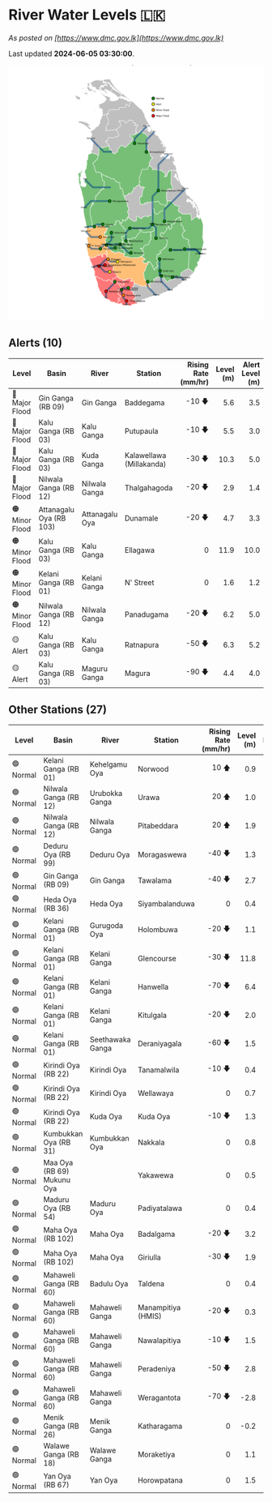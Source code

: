 # River Water Levels :sri_lanka:

*As posted on [https://www.dmc.gov.lk](https://www.dmc.gov.lk)*

Last updated **2024-06-05 03:30:00**.


<div id="river-water-level-map">

![River Water Level Map](images/river-water-level-map.png)

</div>

## Alerts (10)

| Level | Basin | River | Station | Rising Rate (mm/hr) | Level (m) | Alert Level (m) |
|---|---|---|---|--: |--:|--:|
| 🔴 Major Flood | Gin Ganga (RB 09) | Gin Ganga | Baddegama | -10 🡇 | 5.6 | 3.5 |
| 🔴 Major Flood | Kalu Ganga (RB 03) | Kalu Ganga | Putupaula | -10 🡇 | 5.5 | 3.0 |
| 🔴 Major Flood | Kalu Ganga (RB 03) | Kuda Ganga | Kalawellawa (Millakanda) | -30 🡇 | 10.3 | 5.0 |
| 🔴 Major Flood | Nilwala Ganga (RB 12) | Nilwala Ganga | Thalgahagoda | -20 🡇 | 2.9 | 1.4 |
| 🟠 Minor Flood | Attanagalu Oya (RB 103) | Attanagalu Oya | Dunamale | -20 🡇 | 4.7 | 3.3 |
| 🟠 Minor Flood | Kalu Ganga (RB 03) | Kalu Ganga | Ellagawa | 0  | 11.9 | 10.0 |
| 🟠 Minor Flood | Kelani Ganga (RB 01) | Kelani Ganga | N' Street | 0  | 1.6 | 1.2 |
| 🟠 Minor Flood | Nilwala Ganga (RB 12) | Nilwala Ganga | Panadugama | -20 🡇 | 6.2 | 5.0 |
| 🟡 Alert | Kalu Ganga (RB 03) | Kalu Ganga | Ratnapura | -50 🡇 | 6.3 | 5.2 |
| 🟡 Alert | Kalu Ganga (RB 03) | Maguru Ganga | Magura | -90 🡇 | 4.4 | 4.0 |

## Other Stations (27)

| Level | Basin | River | Station | Rising Rate (mm/hr) | Level (m) | Alert Level (m) | Time to Alert |
|---|---|---|---|--: |--:|--:|---|
| 🟢 Normal | Kelani Ganga (RB 01) | Kehelgamu Oya | Norwood | 10 🡅 | 0.9 | 1.5 | 62.0 ⏳ |
| 🟢 Normal | Nilwala Ganga (RB 12) | Urubokka Ganga | Urawa | 20 🡅 | 1.0 | 2.5 | 73.5 ⏳ |
| 🟢 Normal | Nilwala Ganga (RB 12) | Nilwala Ganga | Pitabeddara | 20 🡅 | 1.9 | 4.0 | 104.0 ⏳ |
| 🟢 Normal | Deduru Oya (RB 99) | Deduru Oya | Moragaswewa | -40 🡇 | 1.3 | 4.8 | 🟢 |
| 🟢 Normal | Gin Ganga (RB 09) | Gin Ganga | Tawalama | -40 🡇 | 2.7 | 4.0 | 🟢 |
| 🟢 Normal | Heda Oya (RB 36) | Heda Oya | Siyambalanduwa | 0  | 0.4 | 4.5 | 🟢 |
| 🟢 Normal | Kelani Ganga (RB 01) | Gurugoda Oya | Holombuwa | -20 🡇 | 1.1 | 3.0 | 🟢 |
| 🟢 Normal | Kelani Ganga (RB 01) | Kelani Ganga | Glencourse | -30 🡇 | 11.8 | 15.0 | 🟢 |
| 🟢 Normal | Kelani Ganga (RB 01) | Kelani Ganga | Hanwella | -70 🡇 | 6.4 | 7.0 | 🟢 |
| 🟢 Normal | Kelani Ganga (RB 01) | Kelani Ganga | Kitulgala | -20 🡇 | 2.0 | 3.0 | 🟢 |
| 🟢 Normal | Kelani Ganga (RB 01) | Seethawaka Ganga | Deraniyagala | -60 🡇 | 1.5 | 4.8 | 🟢 |
| 🟢 Normal | Kirindi Oya (RB 22) | Kirindi Oya | Tanamalwila | -10 🡇 | 0.4 | 4.0 | 🟢 |
| 🟢 Normal | Kirindi Oya (RB 22) | Kirindi Oya | Wellawaya | 0  | 0.7 | 4.4 | 🟢 |
| 🟢 Normal | Kirindi Oya (RB 22) | Kuda Oya | Kuda Oya | -10 🡇 | 1.3 | 6.9 | 🟢 |
| 🟢 Normal | Kumbukkan Oya (RB 31) | Kumbukkan Oya | Nakkala | 0  | 0.8 | 5.0 | 🟢 |
| 🟢 Normal | Maa Oya (RB 69) Mukunu Oya |  | Yakawewa | 0  | 0.5 | 4.0 | 🟢 |
| 🟢 Normal | Maduru Oya (RB 54) | Maduru Oya | Padiyatalawa | 0  | 0.4 | 4.0 | 🟢 |
| 🟢 Normal | Maha Oya (RB 102) | Maha Oya | Badalgama | -20 🡇 | 3.2 | 5.0 | 🟢 |
| 🟢 Normal | Maha Oya (RB 102) | Maha Oya | Giriulla | -30 🡇 | 1.9 | 5.5 | 🟢 |
| 🟢 Normal | Mahaweli Ganga (RB 60) | Badulu Oya | Taldena | 0  | 0.4 | 3.0 | 🟢 |
| 🟢 Normal | Mahaweli Ganga (RB 60) | Mahaweli Ganga | Manampitiya (HMIS) | -20 🡇 | 0.3 | 3.0 | 🟢 |
| 🟢 Normal | Mahaweli Ganga (RB 60) | Mahaweli Ganga | Nawalapitiya | -10 🡇 | 1.5 | 3.5 | 🟢 |
| 🟢 Normal | Mahaweli Ganga (RB 60) | Mahaweli Ganga | Peradeniya | -50 🡇 | 2.8 | 5.0 | 🟢 |
| 🟢 Normal | Mahaweli Ganga (RB 60) | Mahaweli Ganga | Weragantota | -70 🡇 | -2.8 | 5.0 | 🟢 |
| 🟢 Normal | Menik Ganga (RB 26) | Menik Ganga | Katharagama | 0  | -0.2 | 4.0 | 🟢 |
| 🟢 Normal | Walawe Ganga (RB 18) | Walawe Ganga | Moraketiya | 0  | 1.1 | 3.0 | 🟢 |
| 🟢 Normal | Yan Oya (RB 67) | Yan Oya | Horowpatana | 0  | 1.5 | 6.0 | 🟢 |

